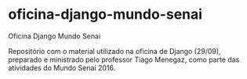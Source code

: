# oficina-django-mundo-senai
Oficina Django Mundo Senai

Repositório com o material utilizado na oficina de Django (29/09), preparado e ministrado pelo professor Tiago Menegaz, como parte das atividades do Mundo Senai 2016. 
